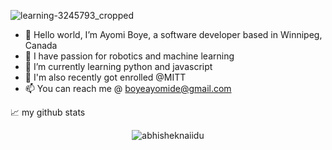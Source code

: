 ![learning-3245793_cropped](https://user-images.githubusercontent.com/111039968/224279294-930f2302-3f5d-4e18-ab33-b782232ef8a4.jpg)

- 👋 Hello world, I’m Ayomi Boye, a software developer based in Winnipeg, Canada
- 👀 I have passion for robotics and machine learning
- 🌱 I’m currently learning python and javascript
- 💞️ I'm also recently got enrolled @MITT
- 📫 You can reach me @ boyeayomide@gmail.com

📈 my github stats

<p align="center"> <img src="https://github-readme-stats.vercel.app/api?username=abhisheknaiidu&show_icons=true&theme=gotham" alt="abhisheknaiidu" />

<!---
Triple-A2000/Triple-A2000 is a ✨ special ✨ repository because its `README.md` (this file) appears on your GitHub profile.
You can click the Preview link to take a look at your changes.
--->
